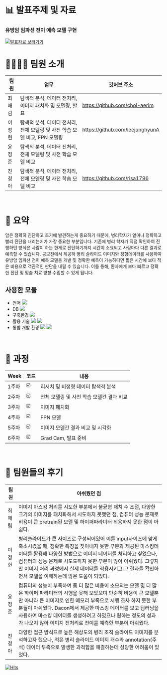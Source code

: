 # 📊 발표주제 및 자료
### 유방암 임파선 전이 예측 모델 구현
[![발표자료 보러가기](https://user-images.githubusercontent.com/70292353/210043845-cd3d2fed-fec1-4d35-9be6-38a0a7f6f48f.png "발표자료 보러가기")](https://github.com/leejunghyunA/third_project/blob/6e2aae8208cc583d44d7d4241a169aaa7b5c44a3/2.%20%EA%B2%B0%EA%B3%BC%20PPT/%EC%9C%A0%EB%B0%A9%EC%95%94%20%EC%9E%84%ED%8C%8C%EC%84%A0%20%EC%A0%84%EC%9D%B4%20%EC%98%88%EC%B8%A1%20%EB%AA%A8%EB%8D%B8%20%EA%B5%AC%ED%98%84.pdf)<br/>


# 👩‍👩‍👧‍👦 팀원 소개

| 팀원 | 업무 | 깃허브 주소 |
| ------ | -- | ----------- |
| 최애림 | 탐색적 분석, 데이터 전처리, 이미지 패치화 및 모델링, 발표 | https://github.com/choi-aerim |
| 이정현 | 탐색적 분석, 데이터 전처리, 전체 모델링 및 사전 학습 모델 비교, FPN 모델링 | https://github.com/leejunghyunA |
| 윤정준 | 탐색적 분석, 데이터 전처리, 전체 모델링 및 사전 학습 모델 비교 | |
| 진청아 | 탐색적 분석, 데이터 전처리, 전체 모델링 및 사전 학습 모델 비교 | https://github.com/risa1796 |

<br/>

# 🌱 요약

암은 정확히 진단하고 초기에 발견하는게 중요하기 때문에, 병리학자가 얼마나 정확하고 빨리 진단을 내리는지가 가장 중요한 부분입니다. 기존에 병리 학자가 직접 확인하여 진행하던 방식은 사람이 하는 한계로 진단하기까지 시간이 소요되고 사람마다 다른 결과로 예측할 수 있습니다. 공모전에서 제공하 병리 슬라이드 이미지와 정형데이터를 사용하여 유방암 임파선 전이 예측 모델을 개발 및 정확한 예측이 가능하다면 짧은 시간에 보다 적은 비용으로 객관적인 판단을 내릴 수 있습니다. 이를 통해, 환자에게 보다 빠르고 정확한 진단 및 맞춤 치료 방향 수립할 수 있게 됩니다. 

## 사용한 모듈
- 언어 <img src="https://img.shields.io/badge/python-3776AB?style=flat-square&logo=python&logoColor=white"/>
- DB <img src="https://img.shields.io/badge/oracle-F80000?style=flat-square&logo=oracle&logoColor=white"/> 
- 구축환경 <img src="https://img.shields.io/badge/github-181717?style=flat-square&logo=github&logoColor=white"/> 
- 활용 기술  <img src="https://img.shields.io/badge/Surprise-3776AB?"/> <img src="https://img.shields.io/badge/Pycaret-3776AB?"/>
- 통합 개발 환경 <img src="https://img.shields.io/badge/Anaconda-44A833?style=flat-square&logo=Anaconda&logoColor=black"/> <img src="https://img.shields.io/badge/Jupyter Notebook-F37626?style=flat-square&logo=Jupyter&logoColor=black"/>

<br/>

# 📣 과정


| Week | 코드 | 내용|
| ------ | -- | ----------- |
| 1주차 | ☑️ | 리서치 및 비정형 데이터 탐색적 분석 |
| 2주차 | ☑️ | 전체 모델링 및 사전 학습 모델간 결과 비교 |
| 3주차 | ☑️ | 이미지 패치화  |
| 4주차 | ☑️ | FPN 모델 |
| 5주차 | ☑️ | 이미지 모델간 결과 비교 및 시각화 |
| 6주차 | ☑️ | Grad Cam, 발표 준비  |

<br/>

# 💬 팀원들의 후기

| 팀원 | 아쉬웠던 점| 
| ------ | -- | 
| 최애림 | 이미지 마스킹 처리를 시도한 부분에서 불균형 패치 수 조절, 다양한 크기의 이미지를 패치화해서 시도하지 못했던 점, 컴퓨터 성능 문제로  비용이 큰 pretrain된 모델 및 하이퍼파라미터 적용하지 못한 점이 아쉽다. | 
| 이정현 | 병리슬라이드가 큰 사이즈로 구성되어있어 이를 input사이즈에 맞게 축소시켰을 때, 정확한 특징을 찾아내지 못한 부분과 제공된 마스킹데이터를 활용해 다양한 방법으로 이미지 데이터를 처리하고 싶었으나, 컴퓨터의 성능 문제로 시도도하지 못한 부분이 많아 아쉬웠다. 그렇지만 이미지 처리 과정에서 실제 데이터를 적용시키고 그 결과를 확인하면서 모델을 이해하는데 많은 도움이 되었다. |
| 윤정준 | 컴퓨터의 성능이 부족하여 좀 더 많은 비용이 소모되는 모델 및 더 많은 하이퍼 파라미터의 시행을 못해 보았으며 단순히 비용이 큰 모델뿐만 아니라 큰 이미지로 인한 메모리 부족으로 시행 조차 하지 못한 부분들이 아쉬웠다. Dacon에서 제공한 마스킹 데이터를 보고 딥러닝을 사용하여 마스킹 데이터를 생성하려고 하였으나 원하는 정도의 성과가 나오지 않아 이미지 전처리로 전이를 예측한 부분이 아쉬웠다.| 
| 진청아 | 다양한 접근 방식으로 높은 해상도의 병리 조직 슬라이드 이미지를 분석하고자 했으나, 적은 병리 슬라이드 이미지 개수와 annotation(주석) 데이터 부족으로 발생한 과적합을 해결하는데 상당한 어려움이 있었다. | 

[![Hits](https://hits.seeyoufarm.com/api/count/incr/badge.svg?url=https%3A%2F%2Fgithub.com%2FleejunghyunA%2Fthird_project&count_bg=%23D54A1C&title_bg=%23555555&icon=myspace.svg&icon_color=%23E7E7E7&title=hits&edge_flat=false)](https://hits.seeyoufarm.com)
